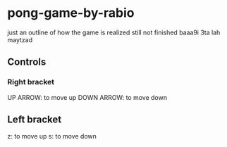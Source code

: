 # pong-game-by-rabio
just an outline of how the game is realized
still not finished 
baaa9i 3ta lah maytzad
## Controls
### Right bracket
UP ARROW: to move up
DOWN ARROW: to move down
## Left bracket
z: to move up
s: to move down